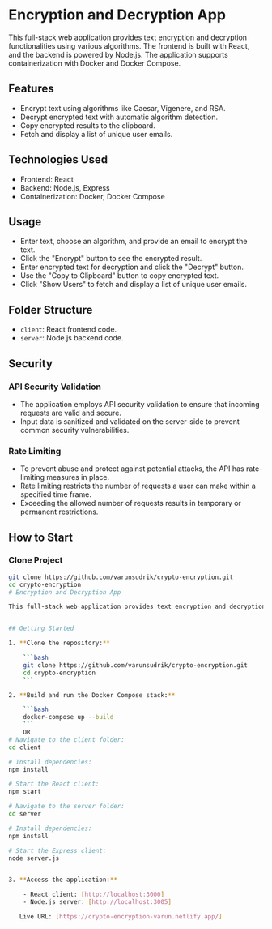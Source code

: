 # Encryption and Decryption App

This full-stack web application provides text encryption and decryption functionalities using various algorithms. The frontend is built with React, and the backend is powered by Node.js. The application supports containerization with Docker and Docker Compose.

## Features

- Encrypt text using algorithms like Caesar, Vigenere, and RSA.
- Decrypt encrypted text with automatic algorithm detection.
- Copy encrypted results to the clipboard.
- Fetch and display a list of unique user emails.

## Technologies Used

- Frontend: React
- Backend: Node.js, Express
- Containerization: Docker, Docker Compose


## Usage

- Enter text, choose an algorithm, and provide an email to encrypt the text.
- Click the "Encrypt" button to see the encrypted result.
- Enter encrypted text for decryption and click the "Decrypt" button.
- Use the "Copy to Clipboard" button to copy encrypted text.
- Click "Show Users" to fetch and display a list of unique user emails.

## Folder Structure

- `client`: React frontend code.
- `server`: Node.js backend code.

## Security

### API Security Validation

- The application employs API security validation to ensure that incoming requests are valid and secure.
- Input data is sanitized and validated on the server-side to prevent common security vulnerabilities.

### Rate Limiting

- To prevent abuse and protect against potential attacks, the API has rate-limiting measures in place.
- Rate limiting restricts the number of requests a user can make within a specified time frame.
- Exceeding the allowed number of requests results in temporary or permanent restrictions.

## How to Start

### Clone Project

```bash
git clone https://github.com/varunsudrik/crypto-encryption.git
cd crypto-encryption
# Encryption and Decryption App

This full-stack web application provides text encryption and decryption functionalities using various algorithms. The frontend is built with React, and the backend is powered by Node.js. The application supports containerization with Docker and Docker Compose.


## Getting Started

1. **Clone the repository:**

    ```bash
    git clone https://github.com/varunsudrik/crypto-encryption.git
    cd crypto-encryption
    ```

2. **Build and run the Docker Compose stack:**

    ```bash
    docker-compose up --build
    ```
    OR
# Navigate to the client folder:
cd client

# Install dependencies:
npm install

# Start the React client:
npm start

# Navigate to the server folder:
cd server

# Install dependencies:
npm install

# Start the Express client:
node server.js


3. **Access the application:**

    - React client: [http://localhost:3000]
    - Node.js server: [http://localhost:3005]

   Live URL: [https://crypto-encryption-varun.netlify.app/]



